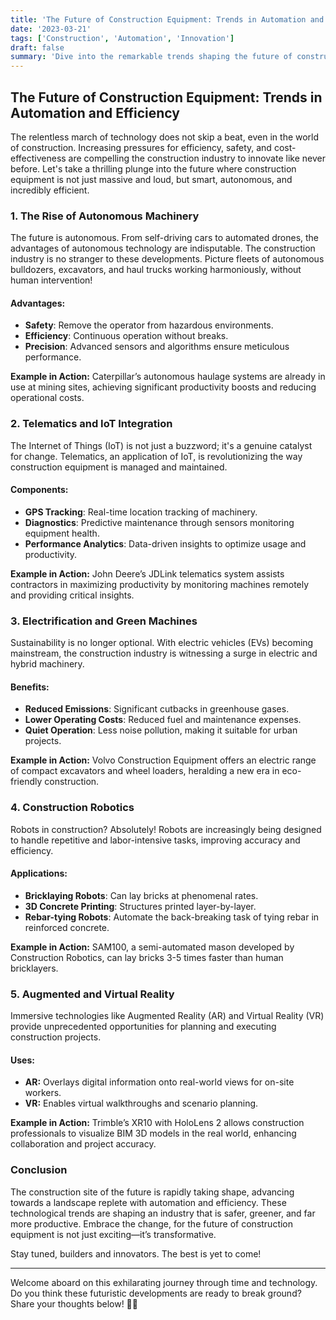 ```yaml
---
title: 'The Future of Construction Equipment: Trends in Automation and Efficiency'
date: '2023-03-21'
tags: ['Construction', 'Automation', 'Innovation']
draft: false
summary: 'Dive into the remarkable trends shaping the future of construction equipment through automation and efficiency, revolutionizing the industry as we know it.'
---
```


## The Future of Construction Equipment: Trends in Automation and Efficiency

The relentless march of technology does not skip a beat, even in the world of construction. Increasing pressures for efficiency, safety, and cost-effectiveness are compelling the construction industry to innovate like never before. Let's take a thrilling plunge into the future where construction equipment is not just massive and loud, but smart, autonomous, and incredibly efficient.

### 1. **The Rise of Autonomous Machinery**

The future is autonomous. From self-driving cars to automated drones, the advantages of autonomous technology are indisputable. The construction industry is no stranger to these developments. Picture fleets of autonomous bulldozers, excavators, and haul trucks working harmoniously, without human intervention!

#### Advantages:
- **Safety**: Remove the operator from hazardous environments.
- **Efficiency**: Continuous operation without breaks.
- **Precision**: Advanced sensors and algorithms ensure meticulous performance.

**Example in Action:** 
Caterpillar’s autonomous haulage systems are already in use at mining sites, achieving significant productivity boosts and reducing operational costs.

### 2. **Telematics and IoT Integration**

The Internet of Things (IoT) is not just a buzzword; it's a genuine catalyst for change. Telematics, an application of IoT, is revolutionizing the way construction equipment is managed and maintained.

#### Components:
- **GPS Tracking**: Real-time location tracking of machinery.
- **Diagnostics**: Predictive maintenance through sensors monitoring equipment health.
- **Performance Analytics**: Data-driven insights to optimize usage and productivity.

**Example in Action:**
John Deere’s JDLink telematics system assists contractors in maximizing productivity by monitoring machines remotely and providing critical insights.

### 3. **Electrification and Green Machines**

Sustainability is no longer optional. With electric vehicles (EVs) becoming mainstream, the construction industry is witnessing a surge in electric and hybrid machinery.

#### Benefits:
- **Reduced Emissions**: Significant cutbacks in greenhouse gases.
- **Lower Operating Costs**: Reduced fuel and maintenance expenses.
- **Quiet Operation**: Less noise pollution, making it suitable for urban projects.

**Example in Action:**
Volvo Construction Equipment offers an electric range of compact excavators and wheel loaders, heralding a new era in eco-friendly construction.

### 4. **Construction Robotics**

Robots in construction? Absolutely! Robots are increasingly being designed to handle repetitive and labor-intensive tasks, improving accuracy and efficiency.

#### Applications:
- **Bricklaying Robots**: Can lay bricks at phenomenal rates.
- **3D Concrete Printing**: Structures printed layer-by-layer.
- **Rebar-tying Robots**: Automate the back-breaking task of tying rebar in reinforced concrete.

**Example in Action:**
SAM100, a semi-automated mason developed by Construction Robotics, can lay bricks 3-5 times faster than human bricklayers.

### 5. **Augmented and Virtual Reality**

Immersive technologies like Augmented Reality (AR) and Virtual Reality (VR) provide unprecedented opportunities for planning and executing construction projects.

#### Uses:
- **AR:** Overlays digital information onto real-world views for on-site workers.
- **VR:** Enables virtual walkthroughs and scenario planning.

**Example in Action:**
Trimble’s XR10 with HoloLens 2 allows construction professionals to visualize BIM 3D models in the real world, enhancing collaboration and project accuracy.

### Conclusion

The construction site of the future is rapidly taking shape, advancing towards a landscape replete with automation and efficiency. These technological trends are shaping an industry that is safer, greener, and far more productive. Embrace the change, for the future of construction equipment is not just exciting—it’s transformative.

Stay tuned, builders and innovators. The best is yet to come!

--- 
Welcome aboard on this exhilarating journey through time and technology. Do you think these futuristic developments are ready to break ground? Share your thoughts below! 🚧✨